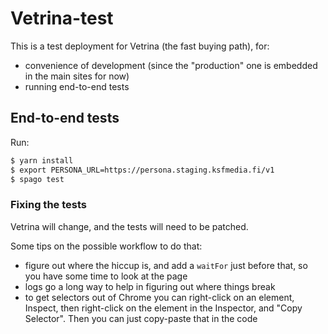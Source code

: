 # Vetrina-test

This is a test deployment for Vetrina (the fast buying path), for:
- convenience of development (since the "production" one is embedded in the main sites for now)
- running end-to-end tests

## End-to-end tests

Run:

```bash
$ yarn install
$ export PERSONA_URL=https://persona.staging.ksfmedia.fi/v1
$ spago test
```

### Fixing the tests

Vetrina will change, and the tests will need to be patched.

Some tips on the possible workflow to do that:
- figure out where the hiccup is, and add a `waitFor` just before that, so you have some time to look at the page
- logs go a long way to help in figuring out where things break
- to get selectors out of Chrome you can right-click on an element, Inspect,
  then right-click on the element in the Inspector, and "Copy Selector".
  Then you can just copy-paste that in the code